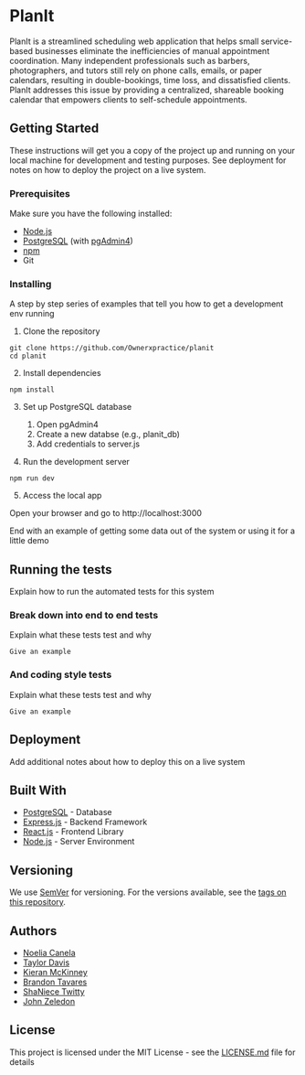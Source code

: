 # PlanIt

PlanIt is a streamlined scheduling web application that helps small service-based businesses eliminate the inefficiencies of manual appointment coordination. Many independent professionals such as barbers, photographers, and tutors still rely on phone calls, emails, or paper calendars, resulting in double-bookings, time loss, and dissatisfied clients. PlanIt addresses this issue by providing a centralized, shareable booking calendar that empowers clients to self-schedule appointments.

## Getting Started

These instructions will get you a copy of the project up and running on your local machine for development and testing purposes. See deployment for notes on how to deploy the project on a live system.

### Prerequisites

Make sure you have the following installed:

- [Node.js](https://nodejs.org/)
- [PostgreSQL](https://www.postgresql.org/) (with [pgAdmin4](https://www.pgadmin.org/))
- [npm](https://www.npmjs.com/)
- Git

### Installing

A step by step series of examples that tell you how to get a development env running

1. Clone the repository

```
git clone https://github.com/Ownerxpractice/planit
cd planit
```
2. Install dependencies

```
npm install
```
3. Set up PostgreSQL database

    1. Open pgAdmin4
    2. Create a new databse (e.g., planit_db)
    3. Add credentials to server.js

4. Run the development server

```
npm run dev
```

5. Access the local app

Open your browser and go to http://localhost:3000

End with an example of getting some data out of the system or using it for a little demo

## Running the tests

Explain how to run the automated tests for this system

### Break down into end to end tests

Explain what these tests test and why

```
Give an example
```

### And coding style tests

Explain what these tests test and why

```
Give an example
```

## Deployment

Add additional notes about how to deploy this on a live system

## Built With

* [PostgreSQL](https://www.postgresql.org/) - Database
* [Express.js](https://expressjs.com/) - Backend Framework
* [React.js](https://reactjs.org/) - Frontend Library
* [Node.js](https://nodejs.org/) - Server Environment

## Versioning

We use [SemVer](http://semver.org/) for versioning. For the versions available, see the [tags on this repository](https://github.com/your/project/tags). 

## Authors

* [Noelia Canela](https://github.com/noeliacanela229)
* [Taylor Davis](https://github.com/tjdavis51)
* [Kieran McKinney](https://github.com/affengold)
* [Brandon Tavares](https://github.com/Btavares64)
* [ShaNiece Twitty](https://github.com/STwittyDataLab)
* [John Zeledon](https://github.com/jaz265nau)

## License

This project is licensed under the MIT License - see the [LICENSE.md](LICENSE.md) file for details